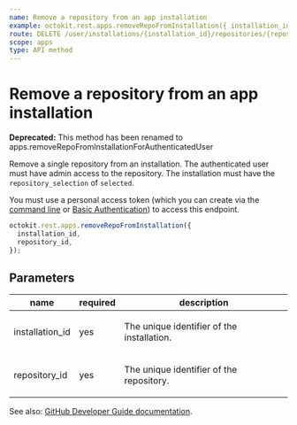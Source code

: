 ```yaml
---
name: Remove a repository from an app installation
example: octokit.rest.apps.removeRepoFromInstallation({ installation_id, repository_id })
route: DELETE /user/installations/{installation_id}/repositories/{repository_id}
scope: apps
type: API method
---
```


# Remove a repository from an app installation

**Deprecated:** This method has been renamed to apps.removeRepoFromInstallationForAuthenticatedUser

Remove a single repository from an installation. The authenticated user must have admin access to the repository. The installation must have the `repository_selection` of `selected`.

You must use a personal access token (which you can create via the [command line](https://docs.github.com/github/authenticating-to-github/creating-a-personal-access-token) or [Basic Authentication](https://docs.github.com/rest/overview/other-authentication-methods#basic-authentication)) to access this endpoint.

```js
octokit.rest.apps.removeRepoFromInstallation({
  installation_id,
  repository_id,
});
```

## Parameters

<table>
  <thead>
    <tr>
      <th>name</th>
      <th>required</th>
      <th>description</th>
    </tr>
  </thead>
  <tbody>
    <tr><td>installation_id</td><td>yes</td><td>

The unique identifier of the installation.

</td></tr>
<tr><td>repository_id</td><td>yes</td><td>

The unique identifier of the repository.

</td></tr>
  </tbody>
</table>

See also: [GitHub Developer Guide documentation](https://docs.github.com/rest/reference/apps#remove-a-repository-from-an-app-installation).
